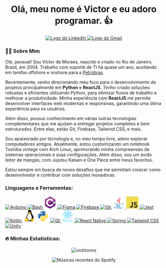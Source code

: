 <h1 align="center">Olá, meu nome é Victor e eu adoro programar. 👍</h1>
<div align="center">
    <a href="https://www.linkedin.com/in/vicktorms/">    
        <img src="https://img.shields.io/static/v1?message=LinkedIn&logo=linkedin&label=&color=0077B5&logoColor=white&labelColor=&style=for-the-badge" height="25" alt="Logo do LinkedIn" />
    </a>
    <a href="mailto:victor.moraes.devrj@gmail.com" alt="Envie-me um email">
        <img src="https://img.shields.io/badge/Gmail-D14836?style=for-the-badge&logo=gmail&logoColor=white" height="25" alt="Logo do Gmail" />
    </a>
</div>

<h3 align="left">👨‍💻 Sobre Mim</h3>

<p align="left">
Olá, pessoal! Sou Victor de Moraes, nascido e criado no Rio de Janeiro, Brasil, em 2004. Trabalho com suporte de TI há quase um ano, auxiliando em tarefas offshore e onshore para a <a href="https://petrobras.com.br/en/" alt="Site da Petrobras">Petrobras</a>.<br>

<p>Recentemente, venho direcionando meu foco para o desenvolvimento de projetos principalmente em <b>Python</b> e <b>ReactJS</b>. Tenho criado soluções robustas e eficientes utilizando Python, para otimizar fluxos de trabalho e melhorar a produtividade. Minha experiência com <b>ReactJS</b> me permite desenvolver interfaces web modernas e responsivas, garantindo uma ótima experiência para os usuários.</p>

<p>Além disso, possuo conhecimento em várias outras tecnologias complementares que me ajudam a entregar projetos completos e bem estruturados. Entre elas, estão Git, Firebase, Tailwind CSS, e mais.</p>

<p>Sou apaixonado por tecnologia e, no meu tempo livre, adoro explorar computadores antigos. Atualmente, estou customizando um notebook Toshiba vintage com Arch Linux, aprimorando minha compreensão de sistemas operacionais e suas configurações. Além disso, sou um ávido leitor de mangás, com Jujutsu Kaisen e One Piece entre meus favoritos.</p>

<p>Estou sempre em busca de novos desafios que me permitam crescer como desenvolvedor e contribuir com soluções inovadoras.</p>

<h3 align="left">Linguagens e Ferramentas:</h3>

<p align="left">
<a href="https://www.arduino.cc/" target="_blank" rel="noreferrer"> <img src="https://cdn.worldvectorlogo.com/logos/arduino-1.svg" alt="Arduino" width="40" height="40"/> </a>
<a href="https://www.gnu.org/software/bash/" target="_blank" rel="noreferrer"> <img src="https://www.vectorlogo.zone/logos/gnu_bash/gnu_bash-icon.svg" alt="Bash" width="40" height="40"/> </a>
<a href="https://www.w3schools.com/cs/" target="_blank" rel="noreferrer"> <img src="https://raw.githubusercontent.com/devicons/devicon/master/icons/csharp/csharp-original.svg" alt="C#" width="40" height="40"/> </a>
<a href="https://www.figma.com/" target="_blank" rel="noreferrer"> <img src="https://www.vectorlogo.zone/logos/figma/figma-icon.svg" alt="Figma" width="40" height="40"/> </a>
<a href="https://firebase.google.com/" target="_blank" rel="noreferrer"> <img src="https://www.vectorlogo.zone/logos/firebase/firebase-icon.svg" alt="Firebase" width="40" height="40"/> </a>
<a href="https://git-scm.com/" target="_blank" rel="noreferrer"> <img src="https://www.vectorlogo.zone/logos/git-scm/git-scm-icon.svg" alt="Git" width="40" height="40"/> </a>
<a href="https://www.java.com" target="_blank" rel="noreferrer"> <img src="https://raw.githubusercontent.com/devicons/devicon/master/icons/java/java-original.svg" alt="Java" width="40" height="40"/> </a>
<a href="https://developer.mozilla.org/en-US/docs/Web/JavaScript" target="_blank" rel="noreferrer"> <img src="https://raw.githubusercontent.com/devicons/devicon/master/icons/javascript/javascript-original.svg" alt="JavaScript" width="40" height="40"/> </a>
<a href="https://jestjs.io" target="_blank" rel="noreferrer"> <img src="https://www.vectorlogo.zone/logos/jestjsio/jestjsio-icon.svg" alt="Jest" width="40" height="40"/> </a>
<a href="https://kotlinlang.org" target="_blank" rel="noreferrer"> <img src="https://www.vectorlogo.zone/logos/kotlinlang/kotlinlang-icon.svg" alt="Kotlin" width="40" height="40"/> </a>
<a href="https://www.linux.org/" target="_blank" rel="noreferrer"> <img src="https://raw.githubusercontent.com/devicons/devicon/master/icons/linux/linux-original.svg" alt="Linux" width="40" height="40"/> </a>
<a href="https://www.python.org" target="_blank" rel="noreferrer"> <img src="https://raw.githubusercontent.com/devicons/devicon/master/icons/python/python-original.svg" alt="Python" width="40" height="40"/> </a>
<a href="https://www.qt.io/" target="_blank" rel="noreferrer"> <img src="https://upload.wikimedia.org/wikipedia/commons/0/0b/Qt_logo_2016.svg" alt="Qt" width="40" height="40"/> </a>
<a href="https://reactjs.org/" target="_blank" rel="noreferrer"> <img src="https://raw.githubusercontent.com/devicons/devicon/master/icons/react/react-original-wordmark.svg" alt="React" width="40" height="40"/> </a>
<a href="https://reactnative.dev/" target="_blank" rel="noreferrer"> <img src="https://reactnative.dev/img/header_logo.svg" alt="React Native" width="40" height="40"/> </a>
<a href="https://spring.io/" target="_blank" rel="noreferrer"> <img src="https://www.vectorlogo.zone/logos/springio/springio-icon.svg" alt="Spring" width="40" height="40"/> </a>
<a href="https://tailwindcss.com/" target="_blank" rel="noreferrer"> <img src="https://www.vectorlogo.zone/logos/tailwindcss/tailwindcss-icon.svg" alt="Tailwind CSS" width="40" height="40"/> </a>
<a href="https://unity.com/" target="_blank" rel="noreferrer"> <img src="https://www.vectorlogo.zone/logos/unity3d/unity3d-icon.svg" alt="Unity" width="40" height="40"/> </a>
</p>

<h3 align="left">🔥 Minhas Estatísticas:</h3>
<p align="center">
    <img align="center" src="https://github-readme-streak-stats.herokuapp.com/?user=vicktorms&" alt="vicktorms"/>
</p>
<div align="center">
    <img src="https://spotify-recently-played-readme.vercel.app/api?user=dogmaul-br&count=1" alt="Músicas recentes do Spotify" />
</div>
